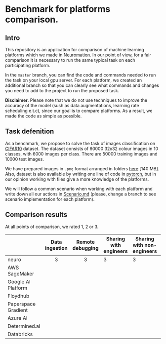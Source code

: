 # Benchmark for platforms comparison.


## Intro
This repository is an application for comparison of machine learning platforms
which we made in [Neuromation](https://neuromation.io/). In our point of view, for
a fair comparison it is necessary to run the same typical task on each
participating platform.

In the `master` branch, you can find the code and commands needed to run the task on
your local gpu server. For each platform, we created an additional branch so that you
can clearly see what commands and changes you need to add to the project 
to run the proposed task.

**Disclaimer**. Please note that we do not use techniques to improve the accuracy of the model
(sush as data augmentations, learning rate scheduling e.t.c), since our goal is to compare
platforms. As a result, we made the code as simple as possible.


## Task defenition
As a benchmark, we propose to solve the task of images classification on
[CIFAR10](https://www.cs.toronto.edu/~kriz/cifar.html) dataset.
The dataset consists of 60000 32x32 colour images in 10 classes,
with 6000 images per class. There are 50000 training images and 10000 test images. 

We have prepared images in `.png` format arranged in folders
[here](https://drive.google.com/open?id=1a-X4mZ5y6hQ0aX6-bNG6HU-Tfdom1lh6) [140 MB].
Also, dataset is also available by writing one line of code in
[pytorch](https://pytorch.org/docs/stable/torchvision/datasets.html#cifar),
but in our opinion working with files give a more knowledge of the platforms.

We will follow a common scenario when working with each platform
and write down all our actions in [Scenario.md](Scenario.md)
(please, change a branch to see scenario implementation for each platform).


## Comparison results
At all points of comparison, we rated 1, 2 or 3.

|                     | Data ingestion | Remote debugging | Sharing with engineers   |  Sharing with non-engineers  | Sharing datasets and environments |
|---------------------|:--------------------------------:|:----------------:|----------------------------|--------------------------------|------------------------|
| neuro               |                 3                |        3         |              3             |               3                |          3             |
| AWS SageMaker       |                                  |                  |                            |                                |                        |
| Google AI Platform  |                                  |                  |                            |                                |                        |
| Floydhub            |                                  |                  |                            |                                |                        |
| Paperspace Gradient |                                  |                  |                            |                                |                        |
| Azure AI            |                                  |                  |                            |                                |                        |
| Determined.ai       |                                  |                  |                            |                                |                        |
| Databricks          |                                  |                  |                            |                                |                        |
